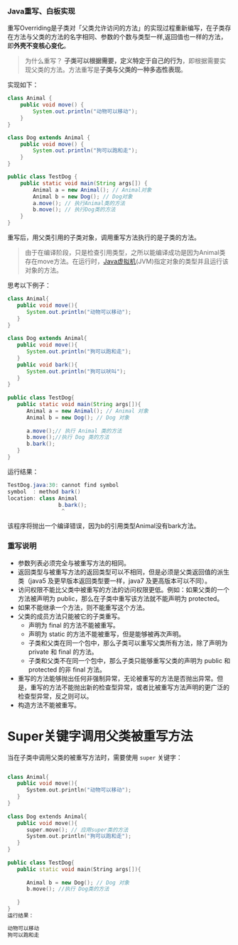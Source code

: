 ### Java重写、白板实现
重写Overriding是子类对「父类允许访问的方法」的实现过程重新编写，在子类存在方法与父类的方法的名字相同、参数的个数与类型一样,返回值也一样的方法，即**外壳不变核心变化**。

> 为什么重写？
**子类可以根据需要，定义特定于自己的行为**，即根据需要实现父类的方法。方法重写是**子类与父类的一种多态性表现**。

实现如下：
```java
class Animal {
	public void move() {
		System.out.println("动物可以移动");
	}
}

class Dog extends Animal {
	public void move() {
		System.out.println("狗可以跑和走");
	}
}

public class TestDog {
	public static void main(String args[]) {
		Animal a = new Animal(); // Animal对象
		Animal b = new Dog(); // Dog对象
		a.move(); // 执行Animal类的方法
		b.move(); // 执行Dog类的方法
	}
}
```
重写后，用父类引用的子类对象，调用重写方法执行的是子类的方法。
> 由于在编译阶段，只是检查引用类型，之所以能编译成功是因为Animal类存在move方法。在运行时，[Java虚拟机](https://so.csdn.net/so/search?q=Java%E8%99%9A%E6%8B%9F%E6%9C%BA&spm=1001.2101.3001.7020)(JVM)指定对象的类型并且运行该对象的方法。

思考以下例子：
```java
class Animal{
   public void move(){
      System.out.println("动物可以移动");
   }
}
 
class Dog extends Animal{
   public void move(){
      System.out.println("狗可以跑和走");
   }
   public void bark(){
      System.out.println("狗可以吠叫");
   }
}
 
public class TestDog{
   public static void main(String args[]){
      Animal a = new Animal(); // Animal 对象
      Animal b = new Dog(); // Dog 对象
 
      a.move();// 执行 Animal 类的方法
      b.move();//执行 Dog 类的方法
      b.bark();
   }
}
```
运行结果：
```java
TestDog.java:30: cannot find symbol
symbol  : method bark()
location: class Animal
                b.bark();
                 ^
```
该程序将抛出一个编译错误，因为b的引用类型Animal没有bark方法。

### 重写说明  
- 参数列表必须完全与被重写方法的相同。
- 返回类型与被重写方法的返回类型可以不相同，但是必须是父类返回值的派生类（java5 及更早版本返回类型要一样，java7 及更高版本可以不同）。
- 访问权限不能比父类中被重写的方法的访问权限更低。例如：如果父类的一个方法被声明为 public，那么在子类中重写该方法就不能声明为 protected。
- 如果不能继承一个方法，则不能重写这个方法。
- 父类的成员方法只能被它的子类重写。
	- 声明为 final 的方法不能被重写。
	- 声明为 static 的方法不能被重写，但是能够被再次声明。
	- 子类和父类在同一个包中，那么子类可以重写父类所有方法，除了声明为 private 和 final 的方法。
	- 子类和父类不在同一个包中，那么子类只能够重写父类的声明为 public 和 protected 的非 final 方法。
- 重写的方法能够抛出任何非强制异常，无论被重写的方法是否抛出异常。但是，重写的方法不能抛出新的检查型异常，或者比被重写方法声明的更广泛的检查型异常，反之则可以。
- 构造方法不能被重写。

# Super关键字调用父类被重写方法
当在子类中调用父类的被重写方法时，需要使用 `super` 关键字：
```cpp

class Animal{
   public void move(){
      System.out.println("动物可以移动");
   }
}
 
class Dog extends Animal{
   public void move(){
      super.move(); // 应用super类的方法
      System.out.println("狗可以跑和走");
   }
}
 
public class TestDog{
   public static void main(String args[]){
 
      Animal b = new Dog(); // Dog 对象
      b.move(); //执行 Dog类的方法
 
   }
}
运行结果：

动物可以移动
狗可以跑和走 
```